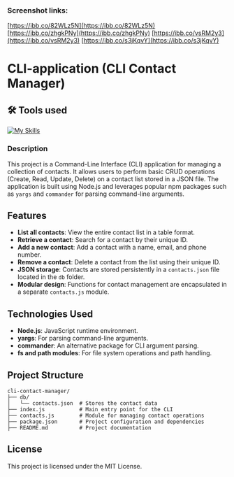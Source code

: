 ### Screenshot links:
[https://ibb.co/82WLz5N](https://ibb.co/82WLz5N)
[https://ibb.co/zhgkPNy](https://ibb.co/zhgkPNy)
[https://ibb.co/vsRM2y3](https://ibb.co/vsRM2y3)
[https://ibb.co/s3jKqvY](https://ibb.co/s3jKqvY)


# CLI-application (CLI Contact Manager)

## 🛠 Tools used

[![My Skills](https://skillicons.dev/icons?i=js,react,npm,vscode)](https://skillicons.dev)

### Description 

This project is a Command-Line Interface (CLI) application for managing a collection of contacts. It allows users to perform basic CRUD operations (Create, Read, Update, Delete) on a contact list stored in a JSON file. The application is built using Node.js and leverages popular npm packages such as `yargs` and `commander` for parsing command-line arguments.

## Features

- **List all contacts**: View the entire contact list in a table format.
- **Retrieve a contact**: Search for a contact by their unique ID.
- **Add a new contact**: Add a contact with a name, email, and phone number.
- **Remove a contact**: Delete a contact from the list using their unique ID.
- **JSON storage**: Contacts are stored persistently in a `contacts.json` file located in the `db` folder.
- **Modular design**: Functions for contact management are encapsulated in a separate `contacts.js` module.

## Technologies Used

- **Node.js**: JavaScript runtime environment.
- **yargs**: For parsing command-line arguments.
- **commander**: An alternative package for CLI argument parsing.
- **fs and path modules**: For file system operations and path handling.

## Project Structure

```plaintext
cli-contact-manager/
├── db/
│   └── contacts.json  # Stores the contact data
├── index.js           # Main entry point for the CLI
├── contacts.js        # Module for managing contact operations
├── package.json       # Project configuration and dependencies
├── README.md          # Project documentation
```

## License

This project is licensed under the MIT License.
